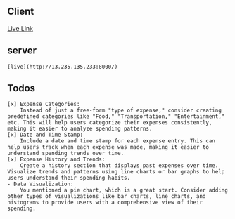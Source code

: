 
## Client

[Live Link](http://13.235.135.233:3000/)

## server 
    [live](http://13.235.135.233:8000/)



## Todos 
    [x] Expense Categories:
        Instead of just a free-form "type of expense," consider creating predefined categories like "Food," "Transportation," "Entertainment," etc. This will help users categorize their expenses consistently, making it easier to analyze spending patterns.
    [x] Date and Time Stamp:
        Include a date and time stamp for each expense entry. This can help users track when each expense was made, making it easier to understand spending trends over time.
    [x] Expense History and Trends:
        Create a history section that displays past expenses over time. Visualize trends and patterns using line charts or bar graphs to help users understand their spending habits.  
    - Data Visualization:
        You mentioned a pie chart, which is a great start. Consider adding other types of visualizations like bar charts, line charts, and histograms to provide users with a comprehensive view of their spending.
